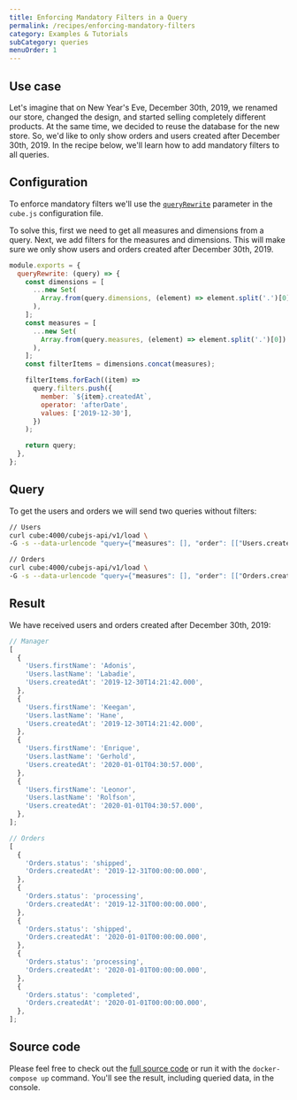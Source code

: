 ```yaml
---
title: Enforcing Mandatory Filters in a Query
permalink: /recipes/enforcing-mandatory-filters
category: Examples & Tutorials
subCategory: queries
menuOrder: 1
---
```


## Use case

Let's imagine that on New Year's Eve, December 30th, 2019, we renamed our store,
changed the design, and started selling completely different products. At the
same time, we decided to reuse the database for the new store. So, we'd like to only show
orders and users created after December 30th, 2019. In the recipe below,
we'll learn how to add mandatory filters to all queries.

## Configuration

To enforce mandatory filters we'll use the
[`queryRewrite`](https://cube.dev/docs/security/context#using-query-rewrite)
parameter in the `cube.js` configuration file.

To solve this, first we need to get all measures and
dimensions from a query. Next, we add filters for the
measures and dimensions. This will make sure we only show users and orders created after December 30th, 2019.

```javascript
module.exports = {
  queryRewrite: (query) => {
    const dimensions = [
      ...new Set(
        Array.from(query.dimensions, (element) => element.split('.')[0])
      ),
    ];
    const measures = [
      ...new Set(
        Array.from(query.measures, (element) => element.split('.')[0])
      ),
    ];
    const filterItems = dimensions.concat(measures);

    filterItems.forEach((item) =>
      query.filters.push({
        member: `${item}.createdAt`,
        operator: 'afterDate',
        values: ['2019-12-30'],
      })
    );

    return query;
  },
};
```

## Query

To get the users and orders we will send two queries without filters:

```bash
// Users
curl cube:4000/cubejs-api/v1/load \
-G -s --data-urlencode "query={"measures": [], "order": [["Users.createdAt", "asc"]], "dimensions": ["Users.firstName", "Users.lastName", "Users.createdAt"], "limit": 5}"
```

```bash
// Orders
curl cube:4000/cubejs-api/v1/load \
-G -s --data-urlencode "query={"measures": [], "order": [["Orders.createdAt", "asc"]], "dimensions": ["Orders.status", "Orders.createdAt"], "limit": 5}"
```

## Result

We have received users and orders created after December 30th, 2019:

```javascript
// Manager
[
  {
    'Users.firstName': 'Adonis',
    'Users.lastName': 'Labadie',
    'Users.createdAt': '2019-12-30T14:21:42.000',
  },
  {
    'Users.firstName': 'Keegan',
    'Users.lastName': 'Hane',
    'Users.createdAt': '2019-12-30T14:21:42.000',
  },
  {
    'Users.firstName': 'Enrique',
    'Users.lastName': 'Gerhold',
    'Users.createdAt': '2020-01-01T04:30:57.000',
  },
  {
    'Users.firstName': 'Leonor',
    'Users.lastName': 'Rolfson',
    'Users.createdAt': '2020-01-01T04:30:57.000',
  },
];
```

```javascript
// Orders
[
  {
    'Orders.status': 'shipped',
    'Orders.createdAt': '2019-12-31T00:00:00.000',
  },
  {
    'Orders.status': 'processing',
    'Orders.createdAt': '2019-12-31T00:00:00.000',
  },
  {
    'Orders.status': 'shipped',
    'Orders.createdAt': '2020-01-01T00:00:00.000',
  },
  {
    'Orders.status': 'processing',
    'Orders.createdAt': '2020-01-01T00:00:00.000',
  },
  {
    'Orders.status': 'completed',
    'Orders.createdAt': '2020-01-01T00:00:00.000',
  },
];
```

## Source code

Please feel free to check out the
[full source code](https://github.com/cube-js/cube.js/tree/master/examples/recipes/mandatory-filters)
or run it with the `docker-compose up` command. You'll see the result, including
queried data, in the console.
